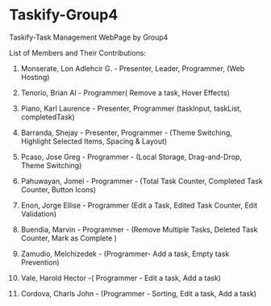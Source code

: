 # Taskify-Group4
Taskify-Task Management WebPage by Group4

List of Members and Their Contributions:


1. Monserate, Lon Adlehcir G. - Presenter, Leader, Programmer, (Web Hosting)

2. Tenorio, Brian Al - Programmer( Remove a task, Hover Effects)

3. Piano, Karl Laurence - Presenter, Programmer (taskInput, taskList, completedTask)

4.  Barranda, Shejay  -  Presenter, Programmer -  (Theme Switching, Highlight Selected Items, Spacing & Layout)

5. Pcaso, Jose Greg -  Programmer - (Local Storage, Drag-and-Drop, Theme Switching)

6.  Pahuwayan, Jomel - 
Programmer - (Total Task Counter, Completed Task Counter, Button Icons)

7.  Enon, Jorge Ellise - Programmer (Edit a Task, Edited Task Counter, Edit Validation)


8. Buendia, Marvin - Programmer - (Remove Multiple Tasks, Deleted Task Counter, Mark as Complete )


9.  Zamudio, Melchizedek - (Programmer- Add a task, Empty task Prevention)

10. Vale, Harold Hector -( Programmer - Edit a task, Add a task)


11. Cordova, Charls John - (Programmer - Sorting, Edit a task, Add a task)
